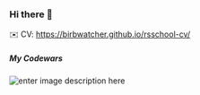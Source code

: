 ### Hi there 👋

✉️ CV: https://birbwatcher.github.io/rsschool-cv/

##### My Codewars
![enter image description here](https://www.codewars.com/users/birbwatcher/badges/large)



<!--

**birbwatcher/birbwatcher** is a ✨ _special_ ✨ repository because its `README.md` (this file) appears on your GitHub profile.

Here are some ideas to get you started:

- 🔭 I’m currently working on ...
- 🌱 I’m currently learning ...
- 👯 I’m looking to collaborate on ...
- 🤔 I’m looking for help with ...
- 💬 Ask me about ...
- 📫 How to reach me: ...
- 😄 Pronouns: ...
- ⚡ Fun fact: ...
-->
